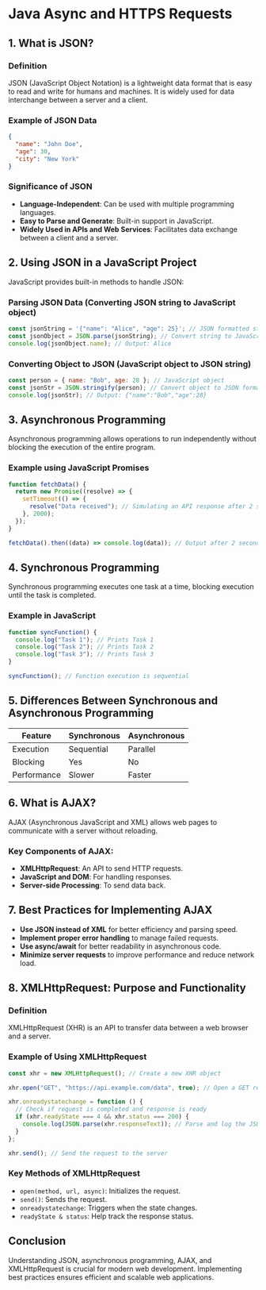 # Java Async and HTTPS Requests

## 1. What is JSON?

### Definition

JSON (JavaScript Object Notation) is a lightweight data format that is easy to read and write for humans and machines. It is widely used for data interchange between a server and a client.

### Example of JSON Data

```json
{
  "name": "John Doe",
  "age": 30,
  "city": "New York"
}
```

### Significance of JSON

- **Language-Independent**: Can be used with multiple programming languages.
- **Easy to Parse and Generate**: Built-in support in JavaScript.
- **Widely Used in APIs and Web Services**: Facilitates data exchange between a client and a server.

## 2. Using JSON in a JavaScript Project

JavaScript provides built-in methods to handle JSON:

### Parsing JSON Data (Converting JSON string to JavaScript object)

```javascript
const jsonString = '{"name": "Alice", "age": 25}'; // JSON formatted string
const jsonObject = JSON.parse(jsonString); // Convert string to JavaScript object
console.log(jsonObject.name); // Output: Alice
```

### Converting Object to JSON (JavaScript object to JSON string)

```javascript
const person = { name: "Bob", age: 28 }; // JavaScript object
const jsonStr = JSON.stringify(person); // Convert object to JSON formatted string
console.log(jsonStr); // Output: {"name":"Bob","age":28}
```

## 3. Asynchronous Programming

Asynchronous programming allows operations to run independently without blocking the execution of the entire program.

### Example using JavaScript Promises

```javascript
function fetchData() {
  return new Promise((resolve) => {
    setTimeout(() => {
      resolve("Data received"); // Simulating an API response after 2 seconds
    }, 2000);
  });
}

fetchData().then((data) => console.log(data)); // Output after 2 seconds: Data received
```

## 4. Synchronous Programming

Synchronous programming executes one task at a time, blocking execution until the task is completed.

### Example in JavaScript

```javascript
function syncFunction() {
  console.log("Task 1"); // Prints Task 1
  console.log("Task 2"); // Prints Task 2
  console.log("Task 3"); // Prints Task 3
}

syncFunction(); // Function execution is sequential
```

## 5. Differences Between Synchronous and Asynchronous Programming

| Feature     | Synchronous | Asynchronous |
| ----------- | ----------- | ------------ |
| Execution   | Sequential  | Parallel     |
| Blocking    | Yes         | No           |
| Performance | Slower      | Faster       |

## 6. What is AJAX?

AJAX (Asynchronous JavaScript and XML) allows web pages to communicate with a server without reloading.

### Key Components of AJAX:

- **XMLHttpRequest**: An API to send HTTP requests.
- **JavaScript and DOM**: For handling responses.
- **Server-side Processing**: To send data back.

## 7. Best Practices for Implementing AJAX

- **Use JSON instead of XML** for better efficiency and parsing speed.
- **Implement proper error handling** to manage failed requests.
- **Use async/await** for better readability in asynchronous code.
- **Minimize server requests** to improve performance and reduce network load.

## 8. XMLHttpRequest: Purpose and Functionality

### Definition

XMLHttpRequest (XHR) is an API to transfer data between a web browser and a server.

### Example of Using XMLHttpRequest

```javascript
const xhr = new XMLHttpRequest(); // Create a new XHR object

xhr.open("GET", "https://api.example.com/data", true); // Open a GET request to the API

xhr.onreadystatechange = function () {
  // Check if request is completed and response is ready
  if (xhr.readyState === 4 && xhr.status === 200) {
    console.log(JSON.parse(xhr.responseText)); // Parse and log the JSON response
  }
};

xhr.send(); // Send the request to the server
```

### Key Methods of XMLHttpRequest

- `open(method, url, async)`: Initializes the request.
- `send()`: Sends the request.
- `onreadystatechange`: Triggers when the state changes.
- `readyState & status`: Help track the response status.

## Conclusion

Understanding JSON, asynchronous programming, AJAX, and XMLHttpRequest is crucial for modern web development. Implementing best practices ensures efficient and scalable web applications.
